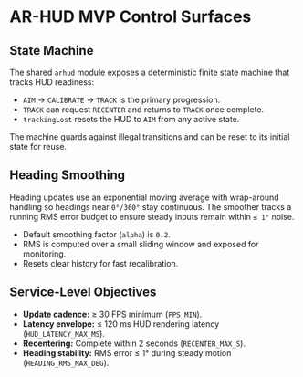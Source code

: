 # AR-HUD MVP Control Surfaces

## State Machine

The shared `arhud` module exposes a deterministic finite state machine that tracks HUD readiness:

- `AIM` → `CALIBRATE` → `TRACK` is the primary progression.
- `TRACK` can request `RECENTER` and returns to `TRACK` once complete.
- `trackingLost` resets the HUD to `AIM` from any active state.

The machine guards against illegal transitions and can be reset to its initial state for reuse.

## Heading Smoothing

Heading updates use an exponential moving average with wrap-around handling so headings near `0°/360°` stay continuous. The smoother tracks a running RMS error budget to ensure steady inputs remain within `≤ 1°` noise.

- Default smoothing factor (`alpha`) is `0.2`.
- RMS is computed over a small sliding window and exposed for monitoring.
- Resets clear history for fast recalibration.

## Service-Level Objectives

- **Update cadence:** ≥ 30 FPS minimum (`FPS_MIN`).
- **Latency envelope:** ≤ 120 ms HUD rendering latency (`HUD_LATENCY_MAX_MS`).
- **Recentering:** Complete within 2 seconds (`RECENTER_MAX_S`).
- **Heading stability:** RMS error ≤ 1° during steady motion (`HEADING_RMS_MAX_DEG`).
